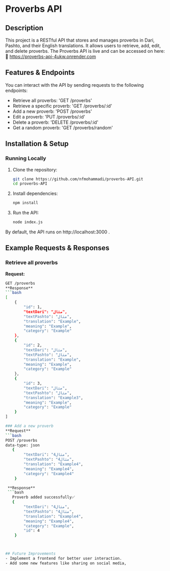 # Proverbs API
## Description
This project is a RESTful API that stores and manages proverbs in Dari, Pashto, and their English translations. It allows users to retrieve, add, edit, and delete proverbs.
The Proverbs API is live and can be accessed on here: 
🔗 https://proverbs-api-4ukw.onrender.com

## Features & Endpoints
You can interact with the API by sending requests to the following endpoints:

- Retrieve all proverbs: 'GET /proverbs'
- Retrieve a specific proverb: 'GET /proverbs/:id'
- Add a new proverb: 'POST /proverbs'
- Edit a proverb: 'PUT /proverbs/:id'
- Delete a proverb: 'DELETE /proverbs/:id'
- Get a random proverb: 'GET /proverbs/random'

## Installation & Setup
### Running Locally

1. Clone the repository:
   ```bash
   git clone https://github.com/nfmohammadi/proverbs-API.git
   cd proverbs-API

2. Install dependencies:
   ```bash
   npm install

3. Run the API:
   ```bash
   node index.js

By default, the API runs on http://localhost:3000 .

## Example Requests & Responses
### Retrieve all proverbs
**Request:**
```bash
GET /proverbs
**Response**
```bash
[
    {
        "id": 1,
        "textDari": "مثال",
        "textPashto": "مثال",
        "translation": "Example",
        "meaning": "Example",
        "category": "Example"
    },
    {
        "id": 2,
        "textDari": "مثال",
        "textPashto": "مثال",
        "translation": "Example",
        "meaning": "Example",
        "category": "Example"
    },
    {
        "id": 3,
        "textDari": "مثال",
        "textPashto": "مثال",
        "translation": "Example3",
        "meaning": "Example",
        "category": "Example"
    }
]

### Add a new proverb
**Request**
```bash
POST /proverbs
data-type: json
   {
        "textDari": "4مثال",
        "textPashto": "4مثال",
        "translation": "Example4",
        "meaning": "Example4",
        "category": "Example4"
    }

 **Response**
 ```bash
   Proverb added successfully✅
   {
        "textDari": "4مثال",
        "textPashto": "4مثال",
        "translation": "Example4",
        "meaning": "Example4",
        "category": "Example",
        "id": 4
    }



## Future Improvements
- Implement a frontend for better user interaction.
- Add some new features like sharing on social media, 
